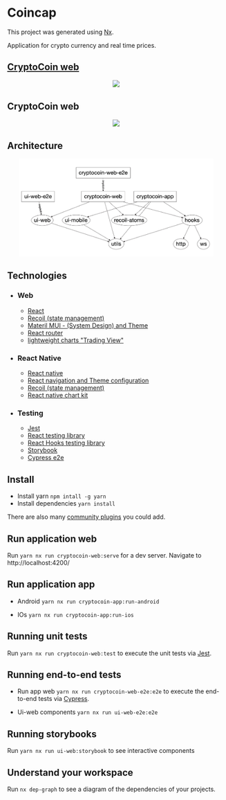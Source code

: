 

# Coincap

This project was generated using [Nx](https://nx.dev).

Application for crypto currency and real time prices.

## [CryptoCoin web](https://cryptocoin-9f965.web.app/)

<p style="text-align: center;"><img src="coincap-web.gif" width="450"></p>

## CryptoCoin web

<p style="text-align: center;"><img src="coincap-app.gif" width="200"></p>

## Architecture

<p style="text-align: center;"><img src="architecture.png" width="450"></p>

## Technologies

- ### Web
    - [React](https://reactjs.org/)
    - [Recoil (state management)](https://recoiljs.org/docs/introduction/getting-started/)
    - [Materil MUI - (System Design) and Theme](https://material-ui.com/)
    - [React router](https://reactrouter.com/)
    - [lightweight charts "Trading View"](https://www.npmjs.com/package/kaktana-react-lightweight-charts)


- ### React Native
    - [React native](https://reactnative.dev/)
    - [React navigation and Theme configuration](https://reactnavigation.org/)
    - [Recoil (state management)](https://recoiljs.org/docs/introduction/getting-started/)
    - [React native chart kit](https://github.com/indiespirit/react-native-chart-kit)

- ### Testing
    - [Jest](https://jestjs.io/)
    - [React testing library](https://testing-library.com/docs/react-testing-library/intro/)
    - [React Hooks testing library](https://react-hooks-testing-library.com/)
    - [Storybook](https://storybook.js.org/)
    - [Cypress e2e](https://www.cypress.io/)

## Install
- Install yarn
`npm intall -g yarn`
- Install dependencies
`yarn install`


There are also many [community plugins](https://nx.dev/nx-community) you could add.


## Run application web

Run `yarn nx run cryptocoin-web:serve` for a dev server. Navigate to http://localhost:4200/

## Run application app

- Android `yarn nx run cryptocoin-app:run-android`

- IOs `yarn nx run cryptocoin-app:run-ios`

## Running unit tests

Run `yarn nx run cryptocoin-web:test` to execute the unit tests via [Jest](https://jestjs.io).

## Running end-to-end tests

- Run app web `yarn nx run cryptocoin-web-e2e:e2e` to execute the end-to-end tests via [Cypress](https://www.cypress.io).

- Ui-web components `yarn nx run ui-web-e2e:e2e`

## Running storybooks

Run `yarn nx run ui-web:storybook` to see interactive components

## Understand your workspace

Run `nx dep-graph` to see a diagram of the dependencies of your projects.